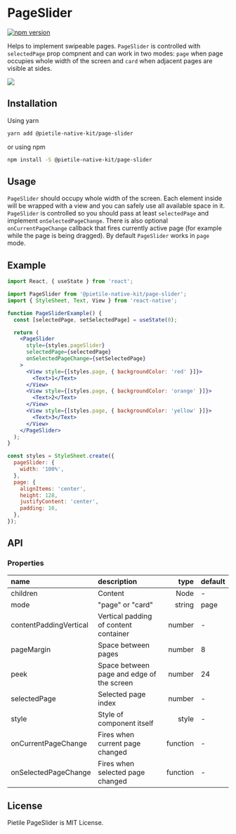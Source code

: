 # PageSlider

[![npm version](https://badgen.net/npm/v/@pietile-native-kit/page-slider)](https://www.npmjs.com/package/@pietile-native-kit/page-slider)

Helps to implement swipeable pages. `PageSlider` is controlled with `selectedPage` prop compnent and
can work in two modes: `page` when page occupies whole width of the screen and `card` when
adjacent pages are visible at sides.

<img src="https://media.giphy.com/media/IgX3ycAhBlONUdl9zd/giphy.gif" />

## Installation

Using yarn

```sh
yarn add @pietile-native-kit/page-slider
```

or using npm

```sh
npm install -S @pietile-native-kit/page-slider
```

## Usage

`PageSlider` should occupy whole width of the screen. Each element inside will be wrapped
with a view and you can safely use all available space in it. `PageSlider` is controlled so you should
pass at least `selectedPage` and implement `onSelectedPageChange`. There is also optional `onCurrentPageChange`
callback that fires currently active page (for example while the page is being dragged). By default
`PageSlider` works in `page` mode.

## Example

```jsx
import React, { useState } from 'react';

import PageSlider from '@pietile-native-kit/page-slider';
import { StyleSheet, Text, View } from 'react-native';

function PageSliderExample() {
  const [selectedPage, setSelectedPage] = useState(0);

  return (
    <PageSlider
      style={styles.pageSlider}
      selectedPage={selectedPage}
      onSelectedPageChange={setSelectedPage}
    >
      <View style={[styles.page, { backgroundColor: 'red' }]}>
        <Text>1</Text>
      </View>
      <View style={[styles.page, { backgroundColor: 'orange' }]}>
        <Text>2</Text>
      </View>
      <View style={[styles.page, { backgroundColor: 'yellow' }]}>
        <Text>3</Text>
      </View>
    </PageSlider>
  );
}

const styles = StyleSheet.create({
  pageSlider: {
    width: '100%',
  },
  page: {
    alignItems: 'center',
    height: 128,
    justifyContent: 'center',
    padding: 16,
  },
});
```

## API

### Properties

| name                   | description                               |     type | default |
| :--------------------- | :---------------------------------------- | -------: | :------ |
| children               | Content                                   |     Node | -       |
| mode                   | "page" or "card"                          |   string | page    |
| contentPaddingVertical | Vertical padding of content container     |   number | -       |
| pageMargin             | Space between pages                       |   number | 8       |
| peek                   | Space between page and edge of the screen |   number | 24      |
| selectedPage           | Selected page index                       |   number | -       |
| style                  | Style of component itself                 |    style | -       |
| onCurrentPageChange    | Fires when current page changed           | function | -       |
| onSelectedPageChange   | Fires when selected page changed          | function | -       |

## License

Pietile PageSlider is MIT License.
